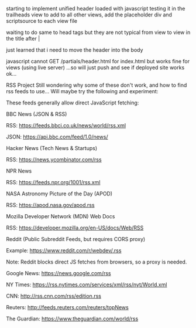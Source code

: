starting to implement unified header loaded with javascript testing it in the trailheads view
to add to all other views, add the placeholder div and scriptsource to each view file

waiting to do same to head tags but they are not typical from view to view in the title after |

just learned that i need to move the header into the body

javascript cannot GET /partials/header.html for index.html but works fine for views (using live server)
...so will just push and see if deployed site works ok...


RSS Project
Still wondering why some of these don't work, and how to find rss feeds to use...
Will maybe try the following and experiment:

These feeds generally allow direct JavaScript fetching:

BBC News (JSON & RSS)

RSS: https://feeds.bbci.co.uk/news/world/rss.xml

JSON: https://api.bbc.com/feed/1.0/news/

Hacker News (Tech News & Startups)

RSS: https://news.ycombinator.com/rss

NPR News

RSS: https://feeds.npr.org/1001/rss.xml

NASA Astronomy Picture of the Day (APOD)

RSS: https://apod.nasa.gov/apod.rss

Mozilla Developer Network (MDN) Web Docs

RSS: https://developer.mozilla.org/en-US/docs/Web/RSS

Reddit (Public Subreddit Feeds, but requires CORS proxy)

Example: https://www.reddit.com/r/webdev/.rss

Note: Reddit blocks direct JS fetches from browsers, so a proxy is needed.

Google News: https://news.google.com/rss

NY Times: https://rss.nytimes.com/services/xml/rss/nyt/World.xml

CNN: http://rss.cnn.com/rss/edition.rss

Reuters: http://feeds.reuters.com/reuters/topNews

The Guardian: https://www.theguardian.com/world/rss
